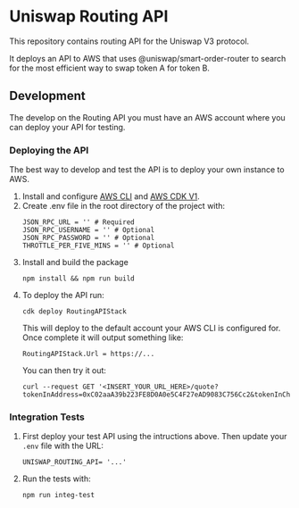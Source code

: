 # Uniswap Routing API

This repository contains routing API for the Uniswap V3 protocol.

It deploys an API to AWS that uses @uniswap/smart-order-router to search for the most efficient way to swap token A for token B.

## Development

The develop on the Routing API you must have an AWS account where you can deploy your API for testing.

### Deploying the API

The best way to develop and test the API is to deploy your own instance to AWS.

1. Install and configure [AWS CLI](https://docs.aws.amazon.com/cli/latest/userguide/install-cliv2.html) and [AWS CDK V1](https://docs.aws.amazon.com/cdk/latest/guide/getting_started.html).
2. Create .env file in the root directory of the project with:
    ```
    JSON_RPC_URL = '' # Required
    JSON_RPC_USERNAME = '' # Optional
    JSON_RPC_PASSWORD = '' # Optional
    THROTTLE_PER_FIVE_MINS = '' # Optional
    ```
3. Install and build the package
    ```
    npm install && npm run build
    ```
4. To deploy the API run: 
    ```
    cdk deploy RoutingAPIStack
    ```
    This will deploy to the default account your AWS CLI is configured for. Once complete it will output something like:
    ```
    RoutingAPIStack.Url = https://...
    ```
    You can then try it out:
    ```
    curl --request GET '<INSERT_YOUR_URL_HERE>/quote?tokenInAddress=0xC02aaA39b223FE8D0A0e5C4F27eAD9083C756Cc2&tokenInChainId=1&tokenOutAddress=0x1f9840a85d5af5bf1d1762f925bdaddc4201f984&tokenOutChainId=1&amount=100&type=exactIn'
    ```
### Integration Tests


1. First deploy your test API using the intructions above. Then update your `.env` file with the URL:
    ```
    UNISWAP_ROUTING_API= '...'
    ```

2. Run the tests with:
    ```
    npm run integ-test
    ```

